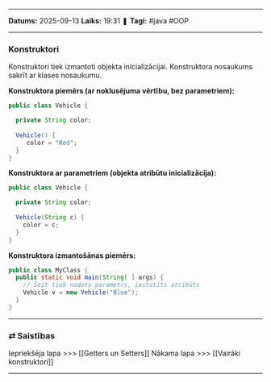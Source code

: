 ___

**Datums:** 2025-09-13
**Laiks:** 19:31
❚ **Tagi:** #java #OOP 

---
### Konstruktori

Konstruktori tiek izmantoti objekta inicializācijai. Konstruktora nosaukums sakrīt ar klases nosaukumu.

**Konstruktora piemērs (ar noklusējuma vērtību, bez parametriem):**

```java
public class Vehicle {

  private String color;
  
  Vehicle() {
     color = "Red";
  }
}
```

**Konstruktora ar parametriem (objekta atribūtu inicializācija):**

```java
public class Vehicle {

  private String color;
  
  Vehicle(String c) {
    color = c;
  }
}
```

**Konstruktora izmantošānas piemērs:**

```java
public class MyClass {
  public static void main(String[ ] args) {
    // Šeit tiek nodots parametrs, iestatīts atribūts
    Vehicle v = new Vehicle("Blue");
  }
}
```

---
### ⇄ Saistības

Iepriekšēja lapa >>> [[Getters un Setters]]
Nākama lapa >>> [[Vairāki konstruktori]]

---